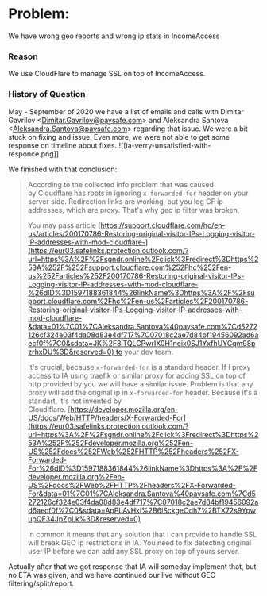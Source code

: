 # Problem:
We have wrong geo reports and wrong ip stats in IncomeAccess

### Reason
We use CloudFlare to manage SSL on top of IncomeAccess.

### History of Question
May - September of 2020 we have a list of emails and calls with Dimitar Gavrilov <[Dimitar.Gavrilov@paysafe.com](mailto:Dimitar.Gavrilov@paysafe.com)> and Aleksandra Santova <[Aleksandra.Santova@paysafe.com](mailto:Aleksandra.Santova@paysafe.com)> regarding that issue.
We were a bit stuck on fixing and issue. Even more, we were not able to get some response on timeline about fixes.
![[ia-verry-unsatisfied-with-responce.png]]

We finished with that conclusion:

> According to the collected info problem that was caused by Cloudflare has roots in ignoring `x-forwarded-for` header on your server side. Redirection links are working, but you log CF ip addresses, which are proxy. That's why geo ip filter was broken,
> 
> You may pass article [https://support.cloudflare.com/hc/en-us/articles/200170786-Restoring-original-visitor-IPs-Logging-visitor-IP-addresses-with-mod-cloudflare-](https://eur03.safelinks.protection.outlook.com/?url=https%3A%2F%2Fsgndr.online%2Fclick%3Fredirect%3Dhttps%253A%252F%252Fsupport.cloudflare.com%252Fhc%252Fen-us%252Farticles%252F200170786-Restoring-original-visitor-IPs-Logging-visitor-IP-addresses-with-mod-cloudflare-%26dID%3D1597188361844%26linkName%3Dhttps%3A%2F%2Fsupport.cloudflare.com%2Fhc%2Fen-us%2Farticles%2F200170786-Restoring-original-visitor-IPs-Logging-visitor-IP-addresses-with-mod-cloudflare-&data=01%7C01%7CAleksandra.Santova%40paysafe.com%7Cd5272126cf324e03f4da08d83e4df717%7C07018c2ae7d84bf19456092ad6aecf0f%7C0&sdata=JK%2F8iTQLCPwrIX0H1neix0SJ1YxfhUYCqm98pzrhxDU%3D&reserved=0) to your dev team.
>
> It's crucial, because `x-forwarded-for` is a standard header. If I proxy access to IA using traefik or similar proxy for adding SSL on top of http provided by you we will have a similar issue. Problem is that any proxy will add the original ip in `x-forwarded-for` header. Because it's a standart, it's not invented by Cloudlflare. [https://developer.mozilla.org/en-US/docs/Web/HTTP/headers/X-Forwarded-For](https://eur03.safelinks.protection.outlook.com/?url=https%3A%2F%2Fsgndr.online%2Fclick%3Fredirect%3Dhttps%253A%252F%252Fdeveloper.mozilla.org%252Fen-US%252Fdocs%252FWeb%252FHTTP%252Fheaders%252FX-Forwarded-For%26dID%3D1597188361844%26linkName%3Dhttps%3A%2F%2Fdeveloper.mozilla.org%2Fen-US%2Fdocs%2FWeb%2FHTTP%2Fheaders%2FX-Forwarded-For&data=01%7C01%7CAleksandra.Santova%40paysafe.com%7Cd5272126cf324e03f4da08d83e4df717%7C07018c2ae7d84bf19456092ad6aecf0f%7C0&sdata=ApPLAvHki%2B6iSckgeOdh7%2BTX72s9YpwupQF34JpZpLk%3D&reserved=0)
>
> In common it means that any solution that I can provide to handle SSL will break GEO ip restrictions in IA. You need to fix detecting original user IP before we can add any SSL proxy on top of yours server.

Actually after that we got response that IA will someday implement that, but no ETA was given, and we have continued our live without GEO filtering/split/report.